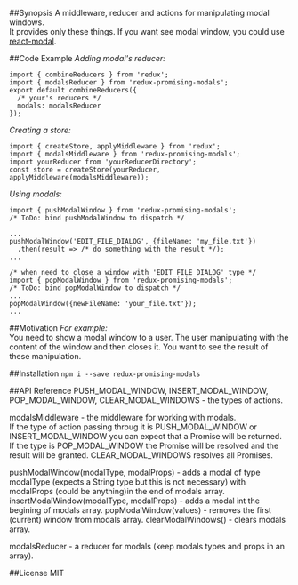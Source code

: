 ##Synopsis
A middleware, reducer and actions for manipulating modal windows.  
It provides only these things. If you want see modal window, you could use [react-modal](https://github.com/reactjs/react-modal).

##Code Example
*Adding modal's reducer:*  
```
import { combineReducers } from 'redux';
import { modalsReducer } from 'redux-promising-modals';
export default combineReducers({
  /* your's reducers */
  modals: modalsReducer
});
```
*Creating a store:*  
```
import { createStore, applyMiddleware } from 'redux';
import { modalsMiddleware } from 'redux-promising-modals';
import yourReducer from 'yourReducerDirectory';
const store = createStore(yourReducer, applyMiddleware(modalsMiddleware));
```
*Using modals:*  
```
import { pushModalWindow } from 'redux-promising-modals';
/* ToDo: bind pushModalWindow to dispatch */

...
pushModalWindow('EDIT_FILE_DIALOG', {fileName: 'my_file.txt'})
  .then(result => /* do something with the result */);
...

/* when need to close a window with 'EDIT_FILE_DIALOG' type */
import { popModalWindow } from 'redux-promising-modals';
/* ToDo: bind popModalWindow to dispatch */
...
popModalWindow({newFileName: 'your_file.txt'});
...
```

##Motivation
*For example:*  
You need to show a modal window to a user. The user manipulating with the content of the window and then closes it. You want to see the result of these manipulation.

##Installation
`npm i --save redux-promising-modals`  

##API Reference
PUSH_MODAL_WINDOW, INSERT_MODAL_WINDOW, POP_MODAL_WINDOW, CLEAR_MODAL_WINDOWS - the types of actions.

modalsMiddleware - the middleware for working with modals.  
If the type of action passing throug it is PUSH_MODAL_WINDOW or INSERT_MODAL_WINDOW you can expect that a Promise will be returned.  
If the type is POP_MODAL_WINDOW the Promise will be resolved and the result will be granted.
CLEAR_MODAL_WINDOWS resolves all Promises.

pushModalWindow(modalType, modalProps) - adds a modal of type modalType (expects a String type but this is not necessary)  with modalProps (could be anything)in the end of modals array.
insertModalWindow(modalType, modalProps) - adds a modal int the begining of modals array.
popModalWindow(values) - removes the first (current) window from modals array.
clearModalWindows() - clears modals array.

modalsReducer - a reducer for modals (keep modals types and props in an array).

##License
MIT
